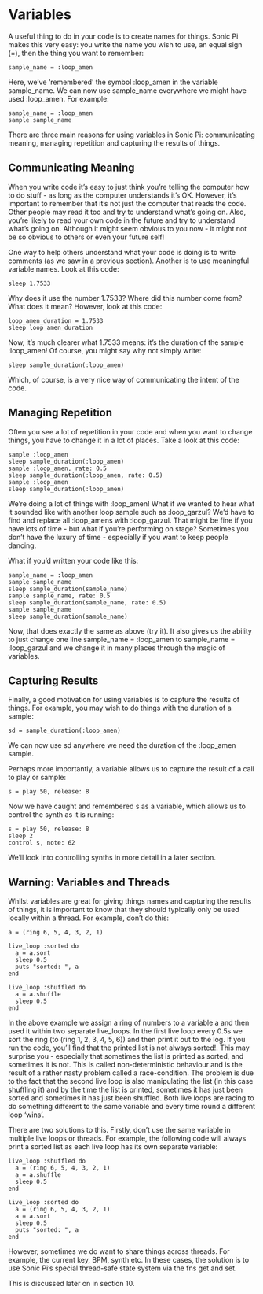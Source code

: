 # Variables 

A useful thing to do in your code is to create names for things. Sonic Pi makes this very easy: you write the name you wish to use, an equal sign (=), then the thing you want to remember: 

```
sample_name = :loop_amen 
```

Here, we’ve ‘remembered’ the symbol :loop_amen in the variable sample_name. We can now use sample_name everywhere we might have used :loop_amen. For example: 

```
sample_name = :loop_amen
sample sample_name 
```

There are three main reasons for using variables in Sonic Pi: communicating meaning, managing repetition and capturing the results of things. 

## Communicating Meaning 

When you write code it’s easy to just think you’re telling the computer how to do stuff - as long as the computer understands it’s OK. However, it’s important to remember that it’s not just the computer that reads the code. Other people may read it too and try to understand what’s going on. Also, you’re likely to read your own code in the future and try to understand what’s going on. Although it might seem obvious to you now - it might not be so obvious to others or even your future self! 

One way to help others understand what your code is doing is to write comments (as we saw in a previous section). Another is to use meaningful variable names. Look at this code: 

```
sleep 1.7533 
```

Why does it use the number 1.7533? Where did this number come from? What does it mean? However, look at this code: 

```
loop_amen_duration = 1.7533
sleep loop_amen_duration 
```

Now, it’s much clearer what 1.7533 means: it’s the duration of the sample :loop_amen! Of course, you might say why not simply write: 

```
sleep sample_duration(:loop_amen) 
```

Which, of course, is a very nice way of communicating the intent of the code. 

## Managing Repetition 

Often you see a lot of repetition in your code and when you want to change things, you have to change it in a lot of places. Take a look at this code: 

```
sample :loop_amen
sleep sample_duration(:loop_amen)
sample :loop_amen, rate: 0.5
sleep sample_duration(:loop_amen, rate: 0.5)
sample :loop_amen
sleep sample_duration(:loop_amen) 
```

We’re doing a lot of things with :loop_amen! What if we wanted to hear what it sounded like with another loop sample such as :loop_garzul? We’d have to find and replace all :loop_amens with :loop_garzul. That might be fine if you have lots of time - but what if you’re performing on stage? Sometimes you don’t have the luxury of time - especially if you want to keep people dancing. 

What if you’d written your code like this: 

```
sample_name = :loop_amen
sample sample_name
sleep sample_duration(sample_name)
sample sample_name, rate: 0.5
sleep sample_duration(sample_name, rate: 0.5)
sample sample_name
sleep sample_duration(sample_name)
```

Now, that does exactly the same as above (try it). It also gives us the ability to just change one line sample_name = :loop_amen to sample_name = :loop_garzul and we change it in many places through the magic of variables. 

## Capturing Results 

Finally, a good motivation for using variables is to capture the results of things. For example, you may wish to do things with the duration of a sample: 

```
sd = sample_duration(:loop_amen) 
```

We can now use sd anywhere we need the duration of the :loop_amen sample. 

Perhaps more importantly, a variable allows us to capture the result of a call to play or sample: 

```
s = play 50, release: 8 
```

Now we have caught and remembered s as a variable, which allows us to control the synth as it is running: 

```
s = play 50, release: 8
sleep 2
control s, note: 62 
```

We’ll look into controlling synths in more detail in a later section. 

## Warning: Variables and Threads 

Whilst variables are great for giving things names and capturing the results of things, it is important to know that they should typically only be used locally within a thread. For example, don’t do this: 

```
a = (ring 6, 5, 4, 3, 2, 1)

live_loop :sorted do
  a = a.sort
  sleep 0.5
  puts "sorted: ", a
end

live_loop :shuffled do
  a = a.shuffle
  sleep 0.5
end
```

In the above example we assign a ring of numbers to a variable a and then used it within two separate live_loops. In the first live loop every 0.5s we sort the ring (to (ring 1, 2, 3, 4, 5, 6)) and then print it out to the log. If you run the code, you’ll find that the printed list is not always sorted!. This may surprise you - especially that sometimes the list is printed as sorted, and sometimes it is not. This is called non-deterministic behaviour and is the result of a rather nasty problem called a race-condition. The problem is due to the fact that the second live loop is also manipulating the list (in this case shuffling it) and by the time the list is printed, sometimes it has just been sorted and sometimes it has just been shuffled. Both live loops are racing to do something different to the same variable and every time round a different loop ‘wins’. 

There are two solutions to this. Firstly, don’t use the same variable in multiple live loops or threads. For example, the following code will always print a sorted list as each live loop has its own separate variable: 

```
live_loop :shuffled do
  a = (ring 6, 5, 4, 3, 2, 1)
  a = a.shuffle
  sleep 0.5
end

live_loop :sorted do
  a = (ring 6, 5, 4, 3, 2, 1)
  a = a.sort
  sleep 0.5
  puts "sorted: ", a
end
```

However, sometimes we do want to share things across threads. For example, the current key, BPM, synth etc. In these cases, the solution is to use Sonic Pi’s special thread-safe state system via the fns get and set. 

This is discussed later on in section 10.
